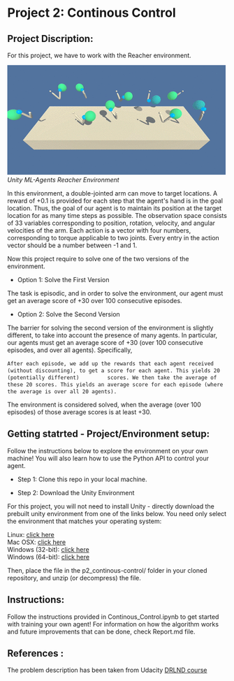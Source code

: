 # Project 2: Continous Control

## Project Discription:
For this project, we have to work with the Reacher environment. 

![](https://github.com/wildoctopus/DRLND/blob/master/p2_continuous-control/reacher.gif) <br>
*Unity ML-Agents Reacher Environment*


In this environment, a double-jointed arm can move to target locations. A reward of +0.1 is provided for each step that the agent's hand is in the goal location. Thus, the goal of our agent is to maintain its position at the target location for as many time steps as possible.
The observation space consists of 33 variables corresponding to position, rotation, velocity, and angular velocities of the arm. Each action is a vector with four numbers, corresponding to torque applicable to two joints. Every entry in the action vector should be a number between -1 and 1.

Now this project require to solve one of the two versions of the environment.
* Option 1: Solve the First Version

The task is episodic, and in order to solve the environment, our agent must get an average score of +30 over 100 consecutive episodes.

* Option 2: Solve the Second Version

The barrier for solving the second version of the environment is slightly different, to take into account the presence of many agents. In particular, our agents must get an average score of +30 (over 100 consecutive episodes, and over all agents). Specifically,

    After each episode, we add up the rewards that each agent received (without discounting), to get a score for each agent. This yields 20 (potentially different)         scores. We then take the average of these 20 scores. This yields an average score for each episode (where the average is over all 20 agents).

The environment is considered solved, when the average (over 100 episodes) of those average scores is at least +30. 


## Getting statrted - Project/Environment setup: 

Follow the instructions below to explore the environment on your own machine! You will also learn how to use the Python API to control your agent.

* Step 1: Clone this repo in your local machine.

* Step 2: Download the Unity Environment

For this project, you will not need to install Unity - directly download the prebuilt unity environment from one of the links below. You need only select the environment that matches your operating system:

Linux: [click here](https://s3-us-west-1.amazonaws.com/udacity-drlnd/P2/Reacher/one_agent/Reacher_Linux.zip) <br>
Mac OSX: [click here](https://s3-us-west-1.amazonaws.com/udacity-drlnd/P2/Reacher/one_agent/Reacher.app.zip) <br>
Windows (32-bit): [click here](https://s3-us-west-1.amazonaws.com/udacity-drlnd/P2/Reacher/one_agent/Reacher_Windows_x86.zip) <br>
Windows (64-bit): [click here](https://s3-us-west-1.amazonaws.com/udacity-drlnd/P2/Reacher/one_agent/Reacher_Windows_x86_64.zip) <br>

Then, place the file in the p2_continous-control/ folder in your cloned repository, and unzip (or decompress) the file.

## Instructions:
Follow the instructions provided in Continous_Control.ipynb to get started with training your own agent! For information on how the algorithm works and future improvements that can be done, check Report.md file.



## References :

The problem description has been taken from Udacity [DRLND course](https://www.udacity.com/course/deep-reinforcement-learning-nanodegree--nd893)
